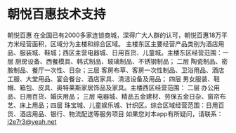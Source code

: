 # 朝悦百惠技术支持
朝悦百惠 在全国已有2000多家连锁商城，深得广大人群的认可，朝悦百惠18万平方米经营面积，区域分为主楼和综合区域。 主楼东区主要经营产品类别为酒店用品、服装城、鞋城；西区主营电器城、日用百货、儿童城。主楼东区经营范围：一层 厨房设备、西餐模具、韩式制品、玻璃制品、不锈钢制品； 二层 陶瓷制品、密胺制品、餐厅一次性、日杂；三层 客房布草、客房一次性制品、卫浴用品、酒店工服、大堂用品、宴会餐台、酒店家具、清洁设备及用品； 四层 男女服装、鞋帽、箱包、皮具、奥特莱斯家居饰品及家具。主楼西区经营范围： 二层 办公用品、日用百货、婚庆用品； 三层 电器城、精品五金建材、劳保五金日杂、窗帘布艺、床上用品；四层 珠宝城、儿童娱乐城、针织区。综合区域经营范围：日用百货、酒店用品、银行、物流配送等服务项目
如果您对本app有所疑问，请联系：j2e7r3@yeah.net

